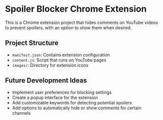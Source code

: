 <!-- Use this file to provide workspace-specific custom instructions to Copilot. For more details, visit https://code.visualstudio.com/docs/copilot/copilot-customization#_use-a-githubcopilotinstructionsmd-file -->

# Spoiler Blocker Chrome Extension

This is a Chrome extension project that hides comments on YouTube videos to prevent spoilers, with an option to show them when desired.

## Project Structure
- `manifest.json`: Contains extension configuration
- `content.js`: Script that runs on YouTube pages
- `images/`: Directory for extension icons

## Future Development Ideas
- Implement user preferences for blocking settings
- Create a popup interface for the extension
- Add customizable keywords for detecting potential spoilers
- Add options to automatically hide or show comments for certain channels
